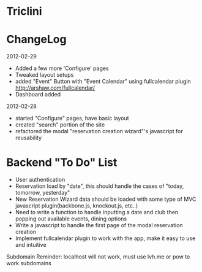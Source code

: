Triclini
========


ChangeLog
=========

2012-02-29

  - Added a few more 'Configure' pages
  - Tweaked layout setups
  - added "Event" Button with "Event Calendar" using fullcalendar plugin
     http://arshaw.com/fullcalendar/
  - Dashboard added

2012-02-28

  - started "Configure" pages, have basic layout
  - created "search" portion of the site
  - refactored the modal "reservation creation wizard"'s javascript for reusability


Backend "To Do" List
====================

  - User authentication
  - Reservation load by "date", this should handle the cases of "today, tomorrow, yesterday"
  - New Reservation Wizard data should be loaded with some type of MVC javascript plugin(backbone.js, knockout.js, etc..)
  - Need to write a function to handle inputting a date and club then popping out available events, dining options
  - Write a javascript to handle the first page of the modal reservation creation
  - Implement fullcalendar plugin to work with the app, make it easy to use and intuitive



Subdomain Reminder:  localhost will not work, must use lvh.me or pow to work subdomains
